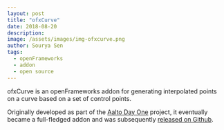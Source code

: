```yaml
---
layout: post
title: "ofxCurve"
date: 2018-08-20
description:
image: /assets/images/img-ofxcurve.png
author: Sourya Sen
tags:
  - openFrameworks
  - addon
  - open source
---
```


ofxCurve is an openFrameworks addon for generating interpolated points on a curve based on a set of control points.

Originally developed as part of the [Aalto Day One](/aalto-day-one) project, it eventually became a full-fledged addon and was subsequently [released on Github](https://github.com/sourya-sen/ofxCurve).
